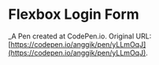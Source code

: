 # Flexbox Login Form
 _A Pen created at CodePen.io. Original URL: [https://codepen.io/anggik/pen/yLLmOqJ](https://codepen.io/anggik/pen/yLLmOqJ).

 